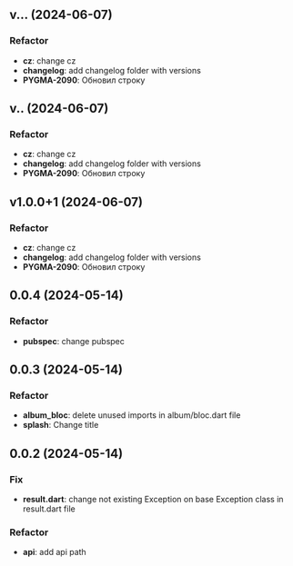 ## v... (2024-06-07)

### Refactor

- **cz**: change cz
- **changelog**: add changelog folder with versions
- **PYGMA-2090**: Обновил строку

## v.. (2024-06-07)

### Refactor

- **cz**: change cz
- **changelog**: add changelog folder with versions
- **PYGMA-2090**: Обновил строку

## v1.0.0+1 (2024-06-07)

### Refactor

- **cz**: change cz
- **changelog**: add changelog folder with versions
- **PYGMA-2090**: Обновил строку

## 0.0.4 (2024-05-14)

### Refactor

- **pubspec**: change pubspec

## 0.0.3 (2024-05-14)

### Refactor

- **album_bloc**: delete unused imports in album/bloc.dart file
- **splash**: Change title

## 0.0.2 (2024-05-14)

### Fix

- **result.dart**: change not existing Exception on base Exception class in result.dart file

### Refactor

- **api**: add api path
